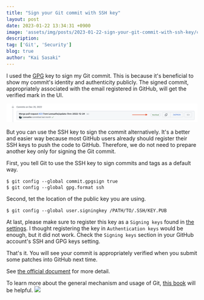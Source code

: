 ```yaml
---
title: "Sign your Git commit with SSH key"
layout: post
date: 2023-01-22 13:34:31 +0900
image: 'assets/img/posts/2023-01-22-sign-your-git-commit-with-ssh-key/catch.jpg'
description:
tag: ['Git', 'Security']
blog: true
author: "Kai Sasaki"
---
```


I used the [GPG](https://gnupg.org/) key to sign my Git commit. This is because it's beneficial to show my commit's identity and authenticity publicly. The signed commit, appropriately associated with the email registered in GitHub, will get the verified mark in the UI.

![verified](assets/img/posts/2023-01-22-sign-your-git-commit-with-ssh-key/verified.png)

But you can use the SSH key to sign the commit alternatively. It's a better and easier way because most GitHub users already should register their SSH keys to push the code to GitHub. Therefore, we do not need to prepare another key only for signing the Git commit.

First, you tell Git to use the SSH key to sign commits and tags as a default way.

```
$ git config --global commit.gpgsign true
$ git config --global gpg.format ssh
```

Second, tet the location of the public key you are using.

```
$ git config --global user.signingkey /PATH/TO/.SSH/KEY.PUB
```

At last, please make sure to register this key as a `Signing keys` found in [the settings](https://github.com/settings/keys). I thought registering the key in `Authentication keys` would be enough, but it did not work. Check the `Signing keys` section in your GitHub account's SSH and GPG keys setting.

That's it. You will see your commit is appropriately verified when you submit some patches into GitHub next time.


See [the official document](https://docs.github.com/en/authentication/managing-commit-signature-verification/telling-git-about-your-signing-key) for more detail. 

To learn more about the general mechanism and usage of Git, [this book](https://amzn.to/3QYZTUt) will be helpful.
<a href="https://www.amazon.com/Version-Control-Git-Collaborative-Development/dp/1492091197?crid=34WJ3LBQPE7MF&keywords=Git&qid=1674362960&sprefix=gi%2Caps%2C246&sr=8-1&linkCode=li3&tag=lewuathe-20&linkId=2ada1985367ab6e2ad7ba531a1f1d01b&language=en_US&ref_=as_li_ss_il" target="_blank"><img border="0" src="//ws-na.amazon-adsystem.com/widgets/q?_encoding=UTF8&ASIN=1492091197&Format=_SL250_&ID=AsinImage&MarketPlace=US&ServiceVersion=20070822&WS=1&tag=lewuathe-20&language=en_US" ></a><img src="https://ir-na.amazon-adsystem.com/e/ir?t=lewuathe-20&language=en_US&l=li3&o=1&a=1492091197" width="1" height="1" border="0" alt="" style="border:none !important; margin:0px !important;" />